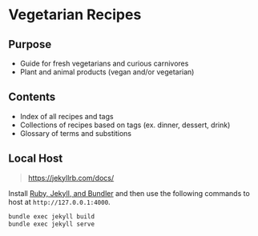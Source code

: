 # Vegetarian Recipes

## Purpose

- Guide for fresh vegetarians and curious carnivores
- Plant and animal products (vegan and/or vegetarian)

## Contents

- Index of all recipes and tags
- Collections of recipes based on tags (ex. dinner, dessert, drink)
- Glossary of terms and substitions

## Local Host

> https://jekyllrb.com/docs/

Install [Ruby, Jekyll, and Bundler](https://jekyllrb.com/docs/installation/#requirements) and then use the following commands to host at `http://127.0.0.1:4000`.

``` bash
bundle exec jekyll build
bundle exec jekyll serve
```
